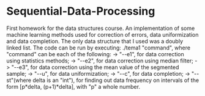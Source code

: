 # Sequential-Data-Processing
First homework for the data structures course.
An implementation of some machine learning methods used for correction of errors, data uniformization and data completion. The only data structure that I used was a doubly linked list.
The code can be run by executing:
./tema1 "command", where "command" can be each of the following:
-> "--e1", for data correction using statistics methods;
-> "--e2", for data correction using median filter;
-> "--e3", for data correction using the mean value of the segmented sample;
-> "--u", for data uniformization;
-> "--c", for data completion;
-> "--st"<delta>(where delta is an "int"), for finding out data frequency on intervals of the form [p*delta, (p+1)*delta], with "p" a whole number.